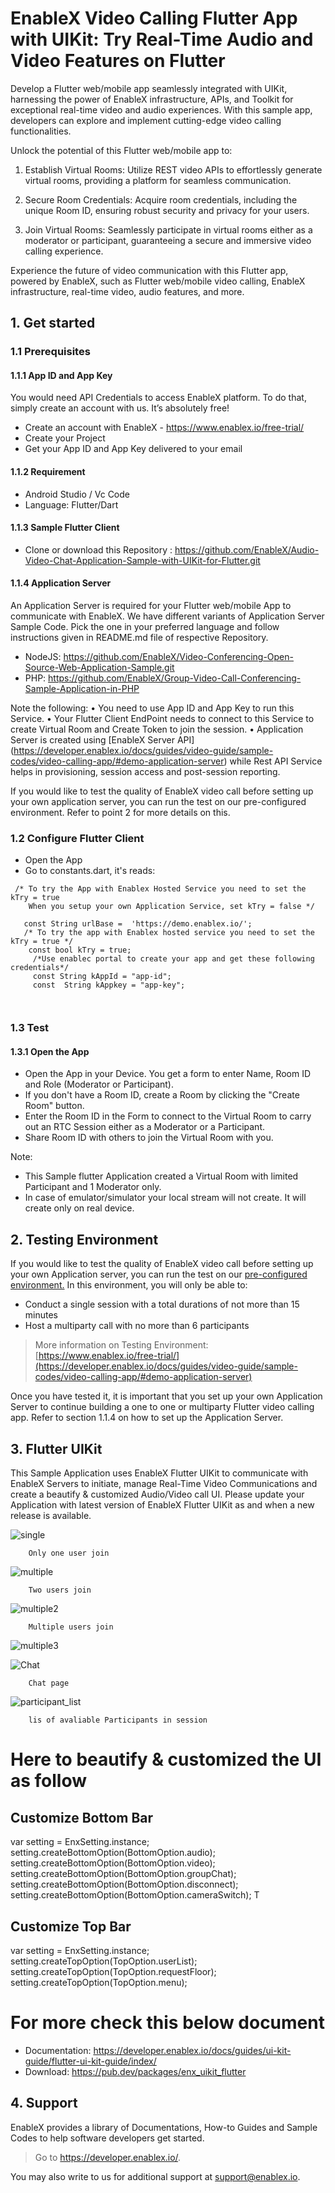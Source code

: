 ﻿# EnableX Video Calling Flutter App with UIKit: Try Real-Time Audio and Video Features on Flutter

Develop a Flutter web/mobile app seamlessly integrated with UIKit, harnessing the power of EnableX infrastructure, APIs, and Toolkit for exceptional real-time video and audio experiences. With this sample app, developers can explore and implement cutting-edge video calling functionalities.

Unlock the potential of this Flutter web/mobile app to:

1. Establish Virtual Rooms: Utilize REST video APIs to effortlessly generate virtual rooms, providing a platform for seamless communication.

2. Secure Room Credentials: Acquire room credentials, including the unique Room ID, ensuring robust security and privacy for your users.

3. Join Virtual Rooms: Seamlessly participate in virtual rooms either as a moderator or participant, guaranteeing a secure and immersive video calling experience.

Experience the future of video communication with this Flutter app, powered by EnableX, such as Flutter web/mobile video calling, EnableX infrastructure, real-time video, audio features, and more.

## 1. Get started

### 1.1 Prerequisites

#### 1.1.1 App ID and App Key

You would need API Credentials to access EnableX platform. To do that, simply create an account with us. It’s absolutely free!

* Create an account with EnableX - https://www.enablex.io/free-trial/
* Create your Project
* Get your App ID and App Key delivered to your email

#### 1.1.2 Requirement

* Android Studio / Vc Code
* Language: Flutter/Dart


#### 1.1.3 Sample Flutter Client

* Clone or download this Repository : https://github.com/EnableX/Audio-Video-Chat-Application-Sample-with-UIKit-for-Flutter.git

#### 1.1.4 Application Server

An Application Server is required for your Flutter web/mobile App to communicate with EnableX. We have different variants of Application Server Sample Code. Pick the one in your preferred language and follow instructions given in README.md file of respective Repository.

* NodeJS: https://github.com/EnableX/Video-Conferencing-Open-Source-Web-Application-Sample.git
* PHP: https://github.com/EnableX/Group-Video-Call-Conferencing-Sample-Application-in-PHP

Note the following:
•	You need to use App ID and App Key to run this Service.
•	Your Flutter Client EndPoint needs to connect to this Service to create Virtual Room and Create Token to join the session.
•	Application Server is created using [EnableX Server API] (https://developer.enablex.io/docs/guides/video-guide/sample-codes/video-calling-app/#demo-application-server) while Rest API Service helps in provisioning, session access and post-session reporting.

If you would like to test the quality of EnableX video call before setting up your own application server, you can run the test on our pre-configured environment. Refer to point 2 for more details on this.

### 1.2 Configure Flutter Client

* Open the App
* Go to constants.dart, it's reads:

``` 
 /* To try the App with Enablex Hosted Service you need to set the kTry = true
    When you setup your own Application Service, set kTry = false */
    
   const String urlBase =  'https://demo.enablex.io/';
   /* To try the app with Enablex hosted service you need to set the kTry = true */
    const bool kTry = true;
     /*Use enablec portal to create your app and get these following credentials*/
     const String kAppId = "app-id";
     const  String kAppkey = "app-key";

 
 ```

### 1.3 Test

#### 1.3.1 Open the App

* Open the App in your Device. You get a form to enter Name, Room ID and Role (Moderator or Participant).
* If you don't have a Room ID, create a Room by clicking the "Create Room" button.
* Enter the Room ID in the Form to connect to the Virtual Room to carry out an RTC Session either as a Moderator or a Participant.
* Share Room ID with others to join the Virtual Room with you.

Note:
* This Sample flutter Application created a Virtual Room with limited Participant and 1 Moderator only.
* In case of emulator/simulator your local stream will not create. It will create only on real device.

## 2. Testing Environment

If you would like to test the quality of EnableX video call before setting up your own Application server,  you can run the test on our [pre-configured environment.](https://try.enablex.io/)
In this environment, you will only be able to:

* Conduct a single session with a total durations of not more than 15 minutes
* Host a multiparty call with no more than 6 participants

> More information on Testing Environment: [https://www.enablex.io/free-trial/](https://developer.enablex.io/docs/guides/video-guide/sample-codes/video-calling-app/#demo-application-server)

Once you have tested it, it is important that you set up your own Application Server to continue building a one to one or multiparty Flutter video calling app. Refer to section 1.1.4 on how to set up the Application Server.

## 3. Flutter UIKit

This Sample Application uses EnableX Flutter UIKit to communicate with EnableX Servers to initiate, manage Real-Time Video Communications and create a beautify & customized Audio/Video call UI. Please update your Application with latest version of EnableX Flutter UIKit as and when a new release is available.

![single](./single.png)

```
    Only one user join
```

![multiple](./multiple.png)

```
    Two users join
```

![multiple2](./multiple2.png)

```
    Multiple users join
```

![multiple3](./multiple3.png)

![Chat](./Chat.png)

```
    Chat page
```

![participant_list](./participant_list.png)

```
    lis of avaliable Participants in session
```


# Here to beautify & customized the UI as follow

## Customize Bottom Bar

var setting = EnxSetting.instance;
setting.createBottomOption(BottomOption.audio);
setting.createBottomOption(BottomOption.video);
setting.createBottomOption(BottomOption.groupChat);
setting.createBottomOption(BottomOption.disconnect);
setting.createBottomOption(BottomOption.cameraSwitch);
T
    
## Customize Top Bar

var setting = EnxSetting.instance;
setting.createTopOption(TopOption.userList);
setting.createTopOption(TopOption.requestFloor);
setting.createTopOption(TopOption.menu);



# For more check this below document
* Documentation: https://developer.enablex.io/docs/guides/ui-kit-guide/flutter-ui-kit-guide/index/
* Download: https://pub.dev/packages/enx_uikit_flutter


## 4. Support

EnableX provides a library of Documentations, How-to Guides and Sample Codes to help software developers get started.

> Go to https://developer.enablex.io/.

You may also write to us for additional support at support@enablex.io.   

